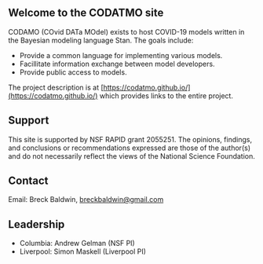 ## Welcome to the CODATMO site

CODAMO (COvid DATa MOdel) exists to host COVID-19 models written in the Bayesian modeling language Stan. The goals include:
- Provide a common language for implementing various models.
- Facillitate information exchange between model developers.
- Provide public access to models.

The project description is at [https://codatmo.github.io/](https://codatmo.github.io/) which provides links to the entire project. 

## Support

This site is supported by NSF RAPID grant 2055251. The opinions, findings, and conclusions or recommendations expressed are those of the author(s) and do not necessarily reflect the views of the National Science Foundation.

## Contact

Email: Breck Baldwin, breckbaldwin@gmail.com 

## Leadership

- Columbia: Andrew Gelman (NSF PI)
- Liverpool: Simon Maskell (Liverpool PI)


